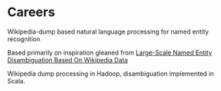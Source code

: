 Careers
=======

Wikipedia-dump based natural language processing for named entity recognition

Based primarily on inspiration gleaned from [Large-Scale Named Entity Disambiguation Based On Wikipedia Data](http://www.google.co.uk/url?sa=t&rct=j&q=&esrc=s&source=web&cd=1&cad=rja&sqi=2&ved=0CEEQFjAA&url=http%3A%2F%2Facl.ldc.upenn.edu%2FD%2FD07%2FD07-1074.pdf&ei=jAQaUcO0A8O40QXo3oDIAg&usg=AFQjCNEbk9IwwA6GHRnqh59GEadk0JhLEA&sig2=O-OhB2cCeJvbflcKVpB_dw&bvm=bv.42261806,d.d2k)

Wikipedia dump processing in Hadoop, disambiguation implemented in Scala.
